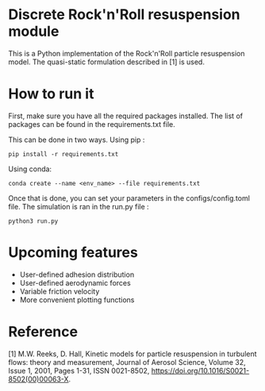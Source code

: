 # Discrete Rock'n'Roll resuspension module

This is a Python implementation of the Rock'n'Roll particle resuspension model. The quasi-static formulation described in
[1] is used. 

# How to run it
First, make sure you have all the required packages installed. The list of packages can be found in the requirements.txt file.

This can be done in two ways. Using pip :

`pip install -r requirements.txt`

Using conda:

`conda create --name <env_name> --file requirements.txt`

Once that is done, you can set your parameters in the configs/config.toml file. The simulation is ran in the run.py file :

`python3 run.py`

# Upcoming features
- User-defined adhesion distribution
- User-defined aerodynamic forces
- Variable friction velocity
- More convenient plotting functions

# Reference
[1] M.W. Reeks, D. Hall,
Kinetic models for particle resuspension in turbulent flows: theory and measurement,
Journal of Aerosol Science,
Volume 32, Issue 1,
2001,
Pages 1-31,
ISSN 0021-8502,
https://doi.org/10.1016/S0021-8502(00)00063-X.
